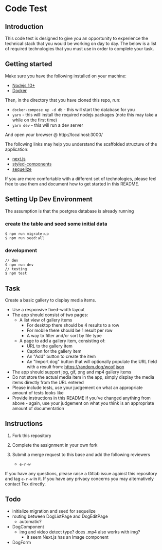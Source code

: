 # Code Test

## Introduction

This code test is designed to give you an opportunity to experience the technical stack that you would be working on day to day. The below is a list of required technologies that you must use in order to complete your task.

## Getting started

Make sure you have the following installed on your machine:

- [Nodejs 10+](https://nodejs.org/en/download/)
- [Docker](https://www.docker.com/products/docker-desktop)

Then, in the directory that you have cloned this repo, run:

- `docker-compose up -d db` - this will start the database for you
- `yarn` - this will install the required nodejs packages (note this may take a while on the first time)
- `yarn dev` - this will run a dev server

And open your browser @ http://localhost:3000/

The following links may help you understand the scaffolded structure of the application:

- [next.js](https://nextjs.org/)
- [styled-components](https://www.styled-components.com/)
- [sequelize](https://sequelize.org/v5/manual/getting-started.html)

If you are more comfortable with a different set of technologies, please feel free to use them and document how to get started in this README.

## Setting Up Dev Environment
The assumption is that the postgres database is already running

### create the table and seed some initial data
```
$ npm run migrate:up
$ npm run seed:all
```

### development
```
// dev
$ npm run dev
// testing
$ npm test
```

## Task

Create a basic gallery to display media items.

- Use a responsive fixed-width layout
- The app should consist of two pages:
  - A list view of gallery items
    - For desktop there should be 4 results to a row
    - For mobile there should be 1 result per row
    - A way to filter and/or sort by file type
  - A page to add a gallery item, consisting of:
    - URL to the gallery item
    - Caption for the gallery item
    - An "Add" button to create the item
    - An "Import dog" button that will optionally populate the URL field with a result from:
      https://random.dog/woof.json
- The app should support jpg, gif, png and mp4 gallery items
- Do not store the actual media item in the app, simply display the media items directly from the URL entered
- Please include tests, use your judgement on what an appropriate amount of tests looks like
- Provide instructions in this README if you've changed anything from above - again, use your judgement on what you think is an appropriate amount of documentation

## Instructions

1. Fork this repository
2. Complete the assignment in your own fork
3. Submit a merge request to this base and add the following reviewers

   - `e-r-w`

If you have any questions, please raise a Gitlab issue against this repository and tag `e-r-w` in it. If you have any privacy concerns you may alternatively contact Tex directly.

## Todo

- initialize migration and seed for sequelize
- routing between DogListPage and DogEditPage
  - automatic?
- DogComponent
  - img and video detect type? does .mp4 also works with img?
    - it seem Next.js has an Image component
- DogForm
